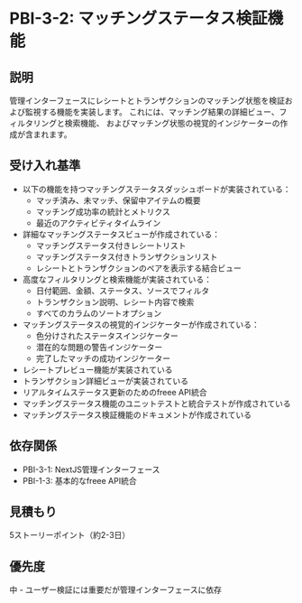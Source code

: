 # PBI-3-2: マッチングステータス検証機能

## 説明

管理インターフェースにレシートとトランザクションのマッチング状態を検証および監視する機能を実装します。
これには、マッチング結果の詳細ビュー、フィルタリングと検索機能、
およびマッチング状態の視覚的インジケーターの作成が含まれます。

## 受け入れ基準

- 以下の機能を持つマッチングステータスダッシュボードが実装されている：
  - マッチ済み、未マッチ、保留中アイテムの概要
  - マッチング成功率の統計とメトリクス
  - 最近のアクティビティタイムライン
- 詳細なマッチングステータスビューが作成されている：
  - マッチングステータス付きレシートリスト
  - マッチングステータス付きトランザクションリスト
  - レシートとトランザクションのペアを表示する結合ビュー
- 高度なフィルタリングと検索機能が実装されている：
  - 日付範囲、金額、ステータス、ソースでフィルタ
  - トランザクション説明、レシート内容で検索
  - すべてのカラムのソートオプション
- マッチングステータスの視覚的インジケーターが作成されている：
  - 色分けされたステータスインジケーター
  - 潜在的な問題の警告インジケーター
  - 完了したマッチの成功インジケーター
- レシートプレビュー機能が実装されている
- トランザクション詳細ビューが実装されている
- リアルタイムステータス更新のためのfreee API統合
- マッチングステータス機能のユニットテストと統合テストが作成されている
- マッチングステータス検証機能のドキュメントが作成されている

## 依存関係

- PBI-3-1: NextJS管理インターフェース
- PBI-1-3: 基本的なfreee API統合

## 見積もり

5ストーリーポイント（約2-3日）

## 優先度

中 - ユーザー検証には重要だが管理インターフェースに依存
